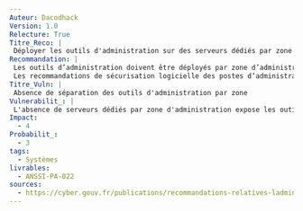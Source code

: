 ```yaml
---
Auteur: Dacodhack
Version: 1.0
Relecture: True
Titre_Reco: |
 Déployer les outils d'administration sur des serveurs dédiés par zone d'administration
Recommandation: |
 Les outils d’administration doivent être déployés par zone d’administration en fonction du juste besoin opérationnel. Cette mesure peut se traduire par la mise en œuvre de serveurs outils dédiés, intégrant par exemple les outils d’administration proposés par des éditeurs ou des équipementiers (ex.: client lourd ou service Web interagissant avec les ressources administrées).
 Les recommandations de sécurisation logicielle des postes d’administration (R10, R11, R12, R13, R14) doivent être appliquées, dès que possible, aux serveurs outils d’administration.
Titre_Vuln: |
 Absence de séparation des outils d'administration par zone
Vulnerabilit_: |
 L'absence de serveurs dédiés par zone d'administration expose les outils à un risque de compromission croisée entre zones. Cela augmente les opportunités pour des attaquants de pivoter et compromettre des ressources critiques d'autres zones via ces outils.
Impact: 
  - 4
Probabilit_:
  - 3
tags:
  - Systèmes
livrables:
  - ANSSI-PA-022
sources:
  - https://cyber.gouv.fr/publications/recommandations-relatives-ladministration-securisee-des-si
---
```


